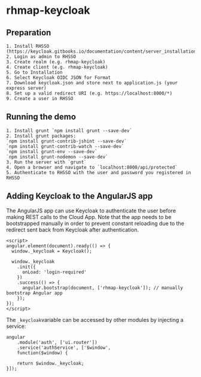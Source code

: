 # rhmap-keycloak
## Preparation
```
1. Install RHSSO  (https://keycloak.gitbooks.io/documentation/content/server_installation/topics/installation.html)
2. Login as admin to RHSSO
3. Create realm (e.g. rhmap-keycloak)
4. Create client (e.g. rhmap-keycloak)
5. Go to Installation
6. Select Keycloak OIDC JSON for Format
7. Download keycloak.json and store next to application.js (your express server)
8. Set up a valid redirect URI (e.g. https://localhost:8000/*)
9. Create a user in RHSSO
```

## Running the demo
```
1. Install grunt `npm install grunt --save-dev`
2. Install grunt packages:
`npm install grunt-contrib-jshint --save-dev`
`npm install grunt-contrib-watch --save-dev`
`npm install grunt-env --save-dev`
`npm install grunt-nodemon --save-dev`
3. Run the server with `grunt`
4. Open a browser and navigate to `localhost:8000/api/protected`
5. Authenticate to RHSSO with the user and password you registered in RHSSO
```

## Adding Keycloak to the AngularJS app
The AngularJS app can use Keycloak to authenticate the user before making REST calls to the
Cloud App. Note that the app needs to be bootstrapped manually in order to prevent
constant reloading due to the redirect sent back from Keycloak after authentication.

```
<script>
angular.element(document).ready(() => {
  window._keycloak = Keycloak();

  window._keycloak
    .init({
      onLoad: 'login-required'
    })
    .success(() => {
      angular.bootstrap(document, ['rhmap-keycloak']); // manually bootstrap Angular app
    });
});
</script>
```

The `_keycloak`variable can be accessed by other modules by injecting a service:

```
angular
    .module('auth', ['ui.router'])
    .service('authService', ['$window',
    function($window) {

    return $window._keycloak;
}]);
```
